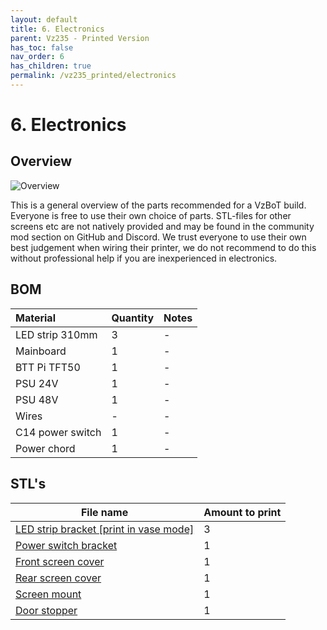 ```yaml
---
layout: default
title: 6. Electronics
parent: Vz235 - Printed Version
has_toc: false
nav_order: 6
has_children: true
permalink: /vz235_printed/electronics
---
```


# 6. Electronics

## Overview

![Overview](../../assets/images/manual/vz235_printed/electronics/overview.png)

This is a general overview of the parts recommended for a VzBoT build. Everyone is free to use their own choice of parts. STL-files for other screens etc are not natively provided and may be found in the community mod section on GitHub and Discord.
We trust everyone to use their own best judgement when wiring their printer, we do not recommend to do this without professional help if you are inexperienced in electronics.

## BOM

| Material         | Quantity | Notes |
|:-----------------|:---------|:------|
| LED strip 310mm  | 3        | -     |
| Mainboard        | 1        | -     |
| BTT Pi TFT50     | 1        | -     |
| PSU 24V          | 1        | -     |
| PSU 48V          | 1        | -     |
| Wires            | -        | -     |
| C14 power switch | 1        | -     |
| Power chord      | 1        | -     |

## STL's

| File name                                                                                                                                                            | Amount to print |
|----------------------------------------------------------------------------------------------------------------------------------------------------------------------|-----------------|
| <a href="https://github.com/VzBoT3D/VzBoT-Vz235/blob/main/Assemblies%20%26%20STL/Frame/Frame%20brace.stl" target="_blank">LED strip bracket [print in vase mode]</a> | 3               |
| <a href="https://github.com/VzBoT3D/VzBoT-Vz235/blob/main/Assemblies%20%26%20STL/Frame/Frame%20brace.stl" target="_blank">Power switch bracket</a>                   | 1               |
| <a href="https://github.com/VzBoT3D/VzBoT-Vz235/blob/main/Assemblies%20%26%20STL/Frame/Frame%20brace.stl" target="_blank">Front screen cover</a>                     | 1               |
| <a href="https://github.com/VzBoT3D/VzBoT-Vz235/blob/main/Assemblies%20%26%20STL/Frame/Frame%20brace.stl" target="_blank">Rear screen cover</a>                      | 1               |
| <a href="https://github.com/VzBoT3D/VzBoT-Vz235/blob/main/Assemblies%20%26%20STL/Frame/Frame%20brace.stl" target="_blank">Screen mount</a>                           | 1               |
| <a href="https://github.com/VzBoT3D/VzBoT-Vz235/blob/main/Assemblies%20%26%20STL/Frame/Frame%20brace.stl" target="_blank">Door stopper</a>                           | 1               |
